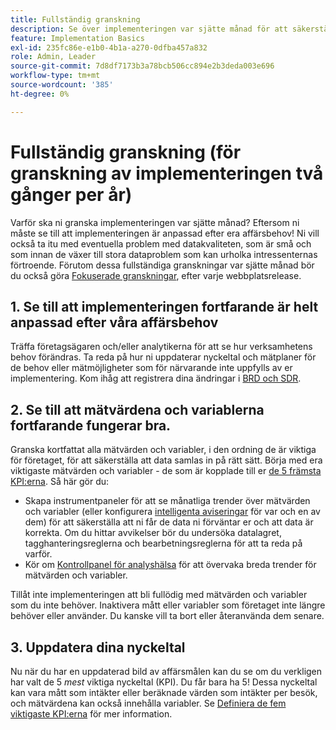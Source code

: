 ```yaml
---
title: Fullständig granskning
description: Se över implementeringen var sjätte månad för att säkerställa fortsatt anpassning till affärsbehoven och nyckeltalen.
feature: Implementation Basics
exl-id: 235fc86e-e1b0-4b1a-a270-0dfba457a832
role: Admin, Leader
source-git-commit: 7d8df7173b3a78bcb506cc894e2b3deda003e696
workflow-type: tm+mt
source-wordcount: '385'
ht-degree: 0%

---
```


# Fullständig granskning (för granskning av implementeringen två gånger per år)

Varför ska ni granska implementeringen var sjätte månad? Eftersom ni måste se till att implementeringen är anpassad efter era affärsbehov! Ni vill också ta itu med eventuella problem med datakvaliteten, som är små och som innan de växer till stora dataproblem som kan urholka intressenternas förtroende. Förutom dessa fullständiga granskningar var sjätte månad bör du också göra [Fokuserade granskningar](/help/implement/review/focused-review.md), efter varje webbplatsrelease.

## 1. Se till att implementeringen fortfarande är helt anpassad efter våra affärsbehov

Träffa företagsägaren och/eller analytikerna för att se hur verksamhetens behov förändras. Ta reda på hur ni uppdaterar nyckeltal och mätplaner för de behov eller mätmöjligheter som för närvarande inte uppfylls av er implementering. Kom ihåg att registrera dina ändringar i [BRD och SDR](https://experienceleague.adobe.com/docs/analytics-learn/tutorials/implementation/implementation-basics/creating-a-business-requirements-document.html#implementation).

## 2. Se till att mätvärdena och variablerna fortfarande fungerar bra.

Granska kortfattat alla mätvärden och variabler, i den ordning de är viktiga för företaget, för att säkerställa att data samlas in på rätt sätt. Börja med era viktigaste mätvärden och variabler - de som är kopplade till er [de 5 främsta KPI:erna](https://experienceleague.adobe.com/docs/analytics/implementation/review/define-kpis.html#review). Så här gör du:

* Skapa instrumentpaneler för att se månatliga trender över mätvärden och variabler (eller konfigurera [intelligenta aviseringar](https://experienceleague.adobe.com/docs/analytics/components/alerts/intellligent-alerts.html) för var och en av dem) för att säkerställa att ni får de data ni förväntar er och att data är korrekta. Om du hittar avvikelser bör du undersöka datalagret, tagghanteringsreglerna och bearbetningsreglerna för att ta reda på varför.
* Kör om [Kontrollpanel för analyshälsa](https://assets.adobe.com/public/9549dbe7-765a-4899-77b8-85cbba1a4252) för att övervaka breda trender för mätvärden och variabler.

Tillåt inte implementeringen att bli fullödig med mätvärden och variabler som du inte behöver. Inaktivera mått eller variabler som företaget inte längre behöver eller använder. Du kanske vill ta bort eller återanvända dem senare.

## 3. Uppdatera dina nyckeltal

Nu när du har en uppdaterad bild av affärsmålen kan du se om du verkligen har valt de 5 *mest* viktiga nyckeltal (KPI). Du får bara ha 5! Dessa nyckeltal kan vara mått som intäkter eller beräknade värden som intäkter per besök, och mätvärdena kan också innehålla variabler. Se [Definiera de fem viktigaste KPI:erna](/help/implement/review/define-kpis.md) för mer information.
